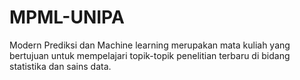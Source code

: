 # MPML-UNIPA
Modern Prediksi dan Machine learning merupakan mata kuliah yang bertujuan untuk mempelajari topik-topik penelitian terbaru di bidang statistika dan sains data.
